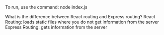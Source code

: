 To run, use the command: node index.js

What is the difference between React routing and Express routing?
React Routing: loads static files where you do not get information from the server
Express Routing: gets information from the server
